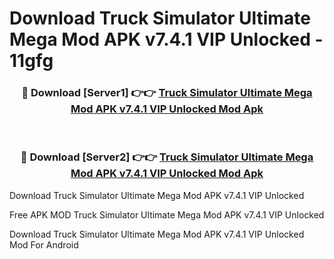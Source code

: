 # Download Truck Simulator Ultimate Mega Mod APK v7.4.1 VIP Unlocked - 11gfg



<div align="center">
<h3>🔴 Download [Server1] 👉👉 <a href="https://momento.my/?title=Truck_Simulator_Ultimate_Mega_Mod_APK_v7.4.1_VIP_Unlocked">Truck Simulator Ultimate Mega Mod APK v7.4.1 VIP Unlocked Mod Apk</a></h3><br>

<h3>🔴 Download [Server2] 👉👉 <a href="https://momento.my/?title=Truck_Simulator_Ultimate_Mega_Mod_APK_v7.4.1_VIP_Unlocked">Truck Simulator Ultimate Mega Mod APK v7.4.1 VIP Unlocked Mod Apk</a></h3>
</div>



Download Truck Simulator Ultimate Mega Mod APK v7.4.1 VIP Unlocked 

Free APK MOD Truck Simulator Ultimate Mega Mod APK v7.4.1 VIP Unlocked 

Download Truck Simulator Ultimate Mega Mod APK v7.4.1 VIP Unlocked Mod For Android
